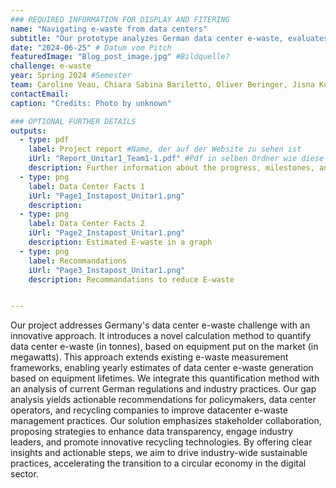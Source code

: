 ```yaml
---
### REQUIRED INFORMATION FOR DISPLAY AND FITERING
name: "Navigating e-waste from data centers"
subtitle: "Our prototype analyzes German data center e-waste, evaluates current regulations, and proposes sustainable solutions to improve industry-wide e-waste management practices."
date: "2024-06-25" # Datum vom Pitch
featuredImage: "Blog_post_image.jpg" #Bildquelle?
challenge: e-waste
year: Spring 2024 #Semester
team: Caroline Veau, Chiara Sabina Bariletto, Oliver Beringer, Jisna Kochukarotu, Rezoana Parvin, Agustin Miranda
contactEmail:
caption: "Credits: Photo by unknown"

### OPTIONAL FURTHER DETAILS
outputs:
  - type: pdf
    label: Project report #Name, der auf der Website zu sehen ist
    iUrl: "Report_Unitar1_Team1-1.pdf" #Pdf in selben Ordner wie diese Datei
    description: Further information about the progress, milestones, and roadblocks.
  - type: png
    label: Data Center Facts 1
    iUrl: "Page1_Instapost_Unitar1.png"
    description:
  - type: png
    label: Data Center Facts 2
    iUrl: "Page2_Instapost_Unitar1.png"
    description: Estimated E-waste in a graph
  - type: png
    label: Recommandations
    iUrl: "Page3_Instapost_Unitar1.png"
    description: Recommandations to reduce E-waste


---
```


Our project addresses Germany's data center e-waste challenge with an innovative approach. It introduces a novel calculation method to quantify data center e-waste (in tonnes), based on equipment put on the market (in megawatts). This approach extends existing e-waste measurement frameworks, enabling yearly estimates of data center e-waste generation based on equipment lifetimes. We integrate this quantification method with an analysis of current German regulations and industry practices. Our gap analysis yields actionable recommendations for policymakers, data center operators, and recycling companies to improve datacenter e-waste management practices. Our solution emphasizes stakeholder collaboration, proposing strategies to enhance data transparency, engage industry leaders, and promote innovative recycling technologies. By offering clear insights and actionable steps, we aim to drive industry-wide sustainable practices, accelerating the transition to a circular economy in the digital sector.


